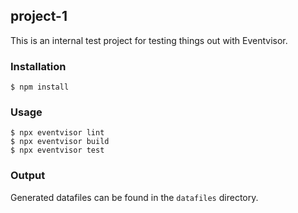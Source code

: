 ## project-1

This is an internal test project for testing things out with Eventvisor.

### Installation

```
$ npm install
```

### Usage

```
$ npx eventvisor lint
$ npx eventvisor build
$ npx eventvisor test
```

### Output

Generated datafiles can be found in the `datafiles` directory.
